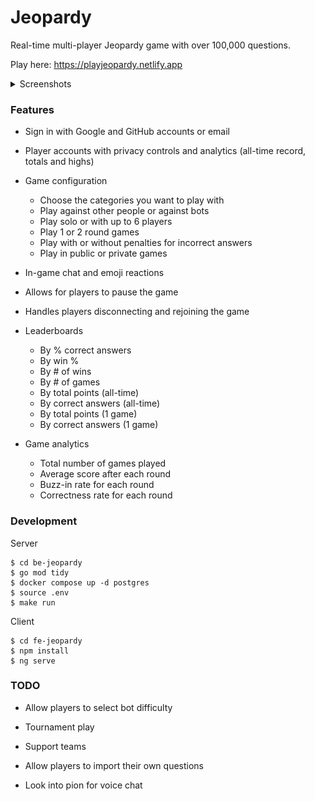 # Jeopardy

Real-time multi-player Jeopardy game with over 100,000 questions.

Play here: https://playjeopardy.netlify.app

<details>
  <summary>Screenshots</summary>

![game](imgs/game.png)

<details>
  <summary>Home page</summary>

![home](imgs/home.png)

</details>

<details>
  <summary>Profile page</summary>

![profile](imgs/profile.png)

</details>

<details>
  <summary>Config page</summary>
  
![config](imgs/config.png)

</details>

<details>
  <summary>Analytics page</summary>
  
![analytics](imgs/analytics.png)

</details>

</details>

### Features

- Sign in with Google and GitHub accounts or email

- Player accounts with privacy controls and analytics (all-time record, totals and highs)

- Game configuration

  - Choose the categories you want to play with
  - Play against other people or against bots
  - Play solo or with up to 6 players
  - Play 1 or 2 round games
  - Play with or without penalties for incorrect answers
  - Play in public or private games

- In-game chat and emoji reactions

- Allows for players to pause the game

- Handles players disconnecting and rejoining the game

- Leaderboards

  - By % correct answers
  - By win %
  - By # of wins
  - By # of games
  - By total points (all-time)
  - By correct answers (all-time)
  - By total points (1 game)
  - By correct answers (1 game)

- Game analytics

  - Total number of games played
  - Average score after each round
  - Buzz-in rate for each round
  - Correctness rate for each round

### Development

Server

```
$ cd be-jeopardy
$ go mod tidy
$ docker compose up -d postgres
$ source .env
$ make run
```

Client

```
$ cd fe-jeopardy
$ npm install
$ ng serve
```

### TODO

- Allow players to select bot difficulty

- Tournament play

- Support teams

- Allow players to import their own questions

- Look into pion for voice chat
